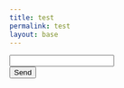 ```yaml
---
title: test
permalink: test
layout: base
---
```


<form class="Poll" method="post" onsubmit="submitPoll(event); return false">
<div class="Input__field">
<input type="text" class="Input" name="Name" value="">
</div>
<input type="submit" name="" class="Button Poll__submit js-button" value="Send">
</form>

